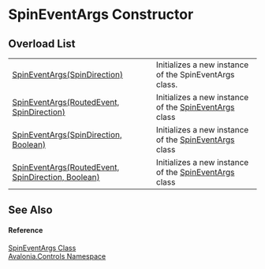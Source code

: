 # SpinEventArgs Constructor


## Overload List
<table>
<tr>
<td><a href="M_Avalonia_Controls_SpinEventArgs__ctor_1">SpinEventArgs(SpinDirection)</a></td>
<td>Initializes a new instance of the SpinEventArgs class.</td>
</tr>
<tr>
<td><a href="M_Avalonia_Controls_SpinEventArgs__ctor_3">SpinEventArgs(RoutedEvent, SpinDirection)</a></td>
<td>Initializes a new instance of the <a href="T_Avalonia_Controls_SpinEventArgs">SpinEventArgs</a> class</td>
</tr>
<tr>
<td><a href="M_Avalonia_Controls_SpinEventArgs__ctor">SpinEventArgs(SpinDirection, Boolean)</a></td>
<td>Initializes a new instance of the <a href="T_Avalonia_Controls_SpinEventArgs">SpinEventArgs</a> class</td>
</tr>
<tr>
<td><a href="M_Avalonia_Controls_SpinEventArgs__ctor_2">SpinEventArgs(RoutedEvent, SpinDirection, Boolean)</a></td>
<td>Initializes a new instance of the <a href="T_Avalonia_Controls_SpinEventArgs">SpinEventArgs</a> class</td>
</tr>
</table>

## See Also


#### Reference
<a href="T_Avalonia_Controls_SpinEventArgs">SpinEventArgs Class</a>  
<a href="N_Avalonia_Controls">Avalonia.Controls Namespace</a>  
